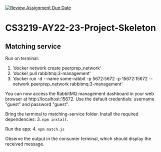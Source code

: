 [![Review Assignment Due Date](https://classroom.github.com/assets/deadline-readme-button-24ddc0f5d75046c5622901739e7c5dd533143b0c8e959d652212380cedb1ea36.svg)](https://classroom.github.com/a/jhSo0Xzm)
# CS3219-AY22-23-Project-Skeleton

## Matching service


Run on terminal:
1. 'docker network create peerprep_network'
2. 'docker pull rabbitmq:3-management'
3. 'docker run -d --name some-rabbit -p 5672:5672 -p 15672:15672 --network peerprep_network rabbitmq:3-management'

You can now access the RabbitMQ management dashboard in your web browser at http://localhost:15672. 
Use the default credentials: username "guest" and password "guest".

Bring the terminal to matching-service folder.
Install the required dependencies:
3. `npm install`.

Run the app:
4. `npm match.js`

Observe the output in the consumer terminal, which should display the received message.

